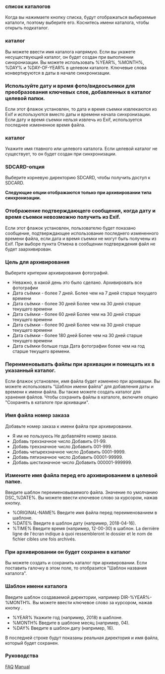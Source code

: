 ### список каталогов
Когда вы нажимаете кнопку списка, будут отображаться выбираемые каталоги, поэтому выберите его. Коснитесь имени каталога, чтобы открыть подкаталог.

### каталог
Вы можете ввести имя каталога напрямую. Если вы укажете несуществующий каталог, он будет создан при выполнении синхронизации.
Вы можете использовать %YEAR%, %MONTH%, %DAY% и %DAY-OF-YEAR% в целевом каталоге. Ключевые слова конвертируются в даты в начале синхронизации.

### Используйте дату и время фото/видеосъемки для преобразования ключевых слов, добавленных в каталог целевой папки.
Если этот флажок установлен, то дата и время съемки извлекаются из Exif и используются вместо даты и времени начала синхронизации. Если дату и время съемки нельзя извлечь из Exif, используется последнее измененное время файла. 

### каталог
Укажите имя главного или целевого каталога. Если целевой каталог не существует, то он будет создан при синхронизации. 

### SDCARD-опция
Выберите корневую директорию SDCARD, чтобы получить доступ к SDCARD.

**Следующие опции отображаются только при архивировании типа синхронизации.**

### Отображение подтверждающего сообщения, когда дату и время съемки невозможно получить из Exif.
Если этот флажок установлен, пользователю будет показано сообщение, подтверждающее использование последнего измененного времени файла, если дата и время съемки не могут быть получены из Exif. При выборе пункта Отмена в сообщении подтверждения файл не будет заархивирован. 

### Цель для архивирования

Выберите критерии архивирования фотографий.

- Неважно, в какой день это было сделано.
Архивировать все фотографии
- Дата съёмки - более 7 дней. 
Более чем на 7 дней старше текущего времени
- Дата съёмки - более 30 дней
Более чем на 30 дней старше текущего времени
- Дата съёмки - более 60 дней
Более чем на 30 дней старше текущего времени
- Дата съёмки - более 90 дней
Более чем на 30 дней старше текущего времени
- Дата съёмки - более 180 дней
Более чем на 30 дней старше текущего времени
- Дата съёмки больше года
Дата фотографии более чем на год старше текущего времени. 

### Переименовывать файлы при архивации и помещать их в указанный каталог.

Если флажок установлен, имя файла будет изменено при архивации. Вы можете использовать "Шаблон имени файла" для добавления даты и времени к имени файла. Вы также можете создать каталог для хранения файлов. Чтобы сохранить файлы в каталоге, включите опцию "Сохранять в каталоге при архивации". 

### Имя файла номер заказа

Добавьте номер заказа к имени файла при архивировании.

- Я им не пользуюсь
Не добавляйте номер заказа.
- Добавь трехзначное число
Добавить 01-99.
- Добавь трехзначное число
Добавить 001-999.
- Добавь четырехзначное число
Добавить 0001-9999.
- Добавь пятизначное число
Добавить 00001-99999.
- Добавь шестизначное число
Добавить 000001-999999. 

### Измените имя файла перед его архивированием в целевой папке. 

Введите шаблон переименовываемого файла. Значение по умолчанию DSC_%DATE%. Вы можете ввести ключевое слово за курсором, нажав кнопку.

- %ORIGINAL-NAME%
Введите имя файла перед переименованием в шаблоне.
- %DATE%
Введите в шаблон дату (например, 2018-04-16).
- %TIME%
Введите время (например, 12-00-30) в шаблон.
 La dernière ligne de l'écran indique à quoi ressembleront le dossier et le nom de fichier cibles une fois archivés.

### При архивировании он будет сохранен в каталог

Вы можете создать и сохранить каталог при архивировании. Если поставить галочку в этом поле, то отобразится "Шаблон названия каталога". 

### Шаблон имени каталога

Введите шаблон создаваемой директории, например DIR-%YEAR%-%MONTH%. Вы можете ввести ключевое слово за курсором, нажав кнопку .

- %YEAR%
Укажите год (например, 2018) в шаблоне.
- %MONTH%
Введите в шаблоне месяц (например, 04).
- %DAY%
Введите в шаблон дату (например, 16).

В последней строке будут показаны реальная директория и имя файла, который будет сохранен.

### Руководства
[FAQ](https://sentaroh.github.io/Documents/SMBSync2/SMBSync2_FAQ_EN.htm)
[Manual](https://sentaroh.github.io/Documents/SMBSync2/SMBSync2_Desc_EN.htm) 
